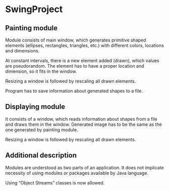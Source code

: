 # SwingProject
## Painting module
Module consists of main window, which generates primitive shaped elements (ellipses, rectangles, triangles, etc.) with different colors, locations and dimensions.

At constant intervals, there is a new element added (drawn), which values are pseudorandom. The element has to have a proper location and dimension, so it fits in the window.

Resizing a window is followed by rescaling all drawn elements.

Program has to save information about generated shapes to a file.

## Displaying module
It consists of a window, which reads information about shapes from a file and draws them in the window. Generated image has to be the same as the one generated by painting module.

Resizing a window is followed by rescaling all drawn elements.

## Additional description
Modules are understood as two parts of an application. It does not implicate necessity of using modules or packages available by Java language.

Using “Object Streams” classes is now allowed.
